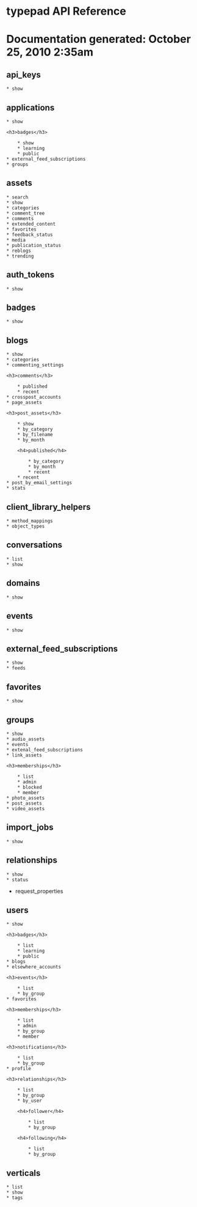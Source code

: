 <h1>typepad API Reference<h1>
Documentation generated: October 25, 2010 2:35am

<h2>api_keys</h2>

	* show

<h2>applications</h2>

	* show

	<h3>badges</h3>

		* show
		* learning
		* public
	* external_feed_subscriptions
	* groups

<h2>assets</h2>

	* search
	* show
	* categories
	* comment_tree
	* comments
	* extended_content
	* favorites
	* feedback_status
	* media
	* publication_status
	* reblogs
	* trending

<h2>auth_tokens</h2>

	* show

<h2>badges</h2>

	* show

<h2>blogs</h2>

	* show
	* categories
	* commenting_settings

	<h3>comments</h3>

		* published
		* recent
	* crosspost_accounts
	* page_assets

	<h3>post_assets</h3>

		* show
		* by_category
		* by_filename
		* by_month

		<h4>published</h4>

			* by_category
			* by_month
			* recent
		* recent
	* post_by_email_settings
	* stats

<h2>client_library_helpers</h2>

	* method_mappings
	* object_types

<h2>conversations</h2>

	* list
	* show

<h2>domains</h2>

	* show

<h2>events</h2>

	* show

<h2>external_feed_subscriptions</h2>

	* show
	* feeds

<h2>favorites</h2>

	* show

<h2>groups</h2>

	* show
	* audio_assets
	* events
	* extenal_feed_subscriptions
	* link_assets

	<h3>memberships</h3>

		* list
		* admin
		* blocked
		* member
	* photo_assets
	* post_assets
	* video_assets

<h2>import_jobs</h2>

	* show

<h2>relationships</h2>

	* show
	* status
* request_properties

<h2>users</h2>

	* show

	<h3>badges</h3>

		* list
		* learning
		* public
	* blogs
	* elsewhere_accounts

	<h3>events</h3>

		* list
		* by_group
	* favorites

	<h3>memberships</h3>

		* list
		* admin
		* by_group
		* member

	<h3>notifications</h3>

		* list
		* by_group
	* profile

	<h3>relationships</h3>

		* list
		* by_group
		* by_user

		<h4>follower</h4>

			* list
			* by_group

		<h4>following</h4>

			* list
			* by_group

<h2>verticals</h2>

	* list
	* show
	* tags
